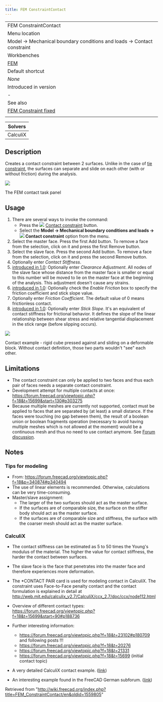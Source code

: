 ```yaml
---
title: FEM ConstraintContact
---
```


|                                                                       |
| --------------------------------------------------------------------- |
| FEM ConstraintContact                                                 |
| Menu location                                                         |
| Model → Mechanical boundary conditions and loads → Contact constraint |
| Workbenches                                                           |
| [FEM](/FEM_Workbench "FEM Workbench")                                 |
| Default shortcut                                                      |
| _None_                                                                |
| Introduced in version                                                 |
| -                                                                     |
| See also                                                              |
| [FEM Constraint fixed](/FEM_ConstraintFixed "FEM ConstraintFixed")    |
|                                                                       |

| Solvers  |
| -------- |
| CalculiX |

## Description

Creates a contact constraint between 2 surfaces. Unlike in the case of [tie constraint](/FEM_ConstraintTie "FEM ConstraintTie"), the surfaces can separate and slide on each other (with or without friction) during the analysis.

![](/images/FEM_Contact_dialog.PNG)

The FEM contact task panel

## Usage

1. There are several ways to invoke the command:
   - Press the ![](/images/FEM_ConstraintContact.svg) [Contact constraint](/FEM_ConstraintContact "FEM ConstraintContact") button.
   - Select the **Model → Mechanical boundary conditions and loads → ![](/images/FEM_ConstraintContact.svg) Contact constraint** option from the menu.
2. Select the master face. Press the first Add button. To remove a face from the selection, click on it and press the first Remove button.
3. Select the slave face. Press the second Add button. To remove a face from the selection, click on it and press the second Remove button.
4. Optionally enter _Contact Stiffness_.
5. [introduced in 1.0](/Release_notes_1.0 "Release notes 1.0"): Optionally enter _Clearance Adjustment_. All nodes of the slave face whose distance from the master face is smaller or equal to this number will be moved to lie on the master face at the beginning of the analysis. This adjustment doesn't cause any strains.
6. [introduced in 1.0](/Release_notes_1.0 "Release notes 1.0"): Optionally check the _Enable Friction_ box to specify the friction coefficient and stick slope value.
7. Optionally enter _Friction Coefficient_. The default value of 0 means frictionless contact.
8. [introduced in 1.0](/Release_notes_1.0 "Release notes 1.0"): Optionally enter _Stick Slope_. It's an equivalent of contact stiffness for frictional behavior. It defines the slope of the linear relationship between shear stress and relative tangential displacement in the stick range (before slipping occurs).

![](/images/FEM_contact_animation.gif)

Contact example - rigid cube pressed against and sliding on a deformable block. Without contact definition, those two parts wouldn't "see" each other.

## Limitations

- The contact constraint can only be applied to two faces and thus each pair of faces needs a separate contact constraint.
- Development attempt for multiple contacts at once: <https://forum.freecad.org/viewtopic.php?f=18&t=15699&start=130#p303275>
- Because multiple meshes are currently not supported, contact must be applied to faces that are separated by (at least) a small distance. If the faces were touching (no gap between them), the result of a boolean union or boolean fragments operation (necessary to avoid having multiple meshes which is not allowed at the moment) would be a continuous mesh and thus no need to use contact anymore. See [Forum discussion](https://forum.freecad.org/viewtopic.php?f=18&t=62307).

## Notes

### Tips for modeling

- From: <https://forum.freecad.org/viewtopic.php?f=18&p=340874#p340494>
- The use of linear elements is recommended. Otherwise, calculations can be very time-consuming.
- Master/slave assignment:
  - The larger of the two surfaces should act as the master surface.
  - If the surfaces are of comparable size, the surface on the stiffer body should act as the master surface.
  - If the surfaces are of comparable size and stiffness, the surface with the coarser mesh should act as the master surface.

### CalculiX

- The contact stiffness can be estimated as 5 to 50 times the Young's modulus of the material. The higher the value for contact stiffness, the harder the contact between surfaces.
- The slave face is the face that penetrates into the master face and therefore experiences more deformation.
- The \*CONTACT PAIR card is used for modeling contact in CalculiX. The constraint uses Face-to-Face penalty contact and the contact formulation is explained in detail at <http://web.mit.edu/calculix_v2.7/CalculiX/ccx_2.7/doc/ccx/node112.html>
- Overview of different contact types: <https://forum.freecad.org/viewtopic.php?f=18&t=15699&start=90#p188736>
- Further interesting information:

  - <https://forum.freecad.org/viewtopic.php?f=18&t=23102#p180709> and following posts !!!
  - <https://forum.freecad.org/viewtopic.php?f=18&t=20276>
  - <https://forum.freecad.org/viewtopic.php?f=18&t=21331>
  - <https://forum.freecad.org/viewtopic.php?f=18&t=15699> (initial contact topic)

- A very detailed CalculiX contact example. ([link](http://dip28p.web.fc2.com/calculix/netgen2calculix/index.html))

- An interesting example found in the FreeCAD German subforum. ([link](https://forum.freecad.org/viewtopic.php?f=13&t=39663&start=10#p337254))

Retrieved from "<http://wiki.freecad.org/index.php?title=FEM_ConstraintContact/en&oldid=1559805>"
